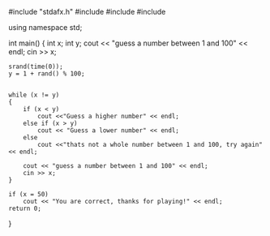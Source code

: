 #include "stdafx.h"
#include <iostream>
#include <cstdlib>
#include <ctime>

using namespace std;


int main()
{
	int x;
	int y;
	cout << "guess a number between 1 and 100" << endl;
	cin >> x;
	
	srand(time(0));
	y = 1 + rand() % 100;


	while (x != y)
	{
		if (x < y)
			cout <<"Guess a higher number" << endl;
		else if (x > y)
			cout << "Guess a lower number" << endl;
		else
			cout <<"thats not a whole number between 1 and 100, try again" << endl;

		cout << "guess a number between 1 and 100" << endl;
		cin >> x;
	}

	if (x = 50)
		cout << "You are correct, thanks for playing!" << endl;
	return 0;
}
